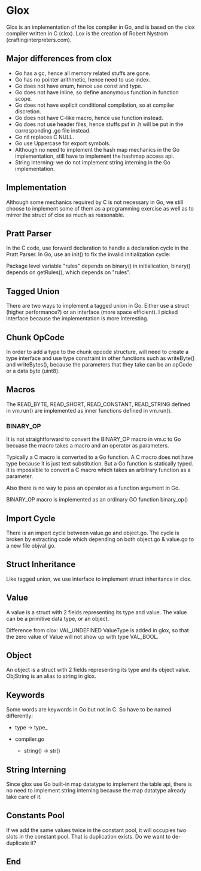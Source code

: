 # Glox

Glox is an implementation of the lox compiler in Go, and is based on the clox compiler written in C (clox).  Lox is the creation of Robert Nystrom (craftinginterpreters.com).

## Major differences from clox
  - Go has a gc, hence all memory related stuffs are gone.
  - Go has no pointer arithmetic, hence need to use index.
  - Go does not have enum, hence use const and type.
  - Go does not have inline, so define anonymous function in function scope.
  - Go does not have explicit conditional compilation, so at compiler discretion.
  - Go does not have C-like macro, hence use function instead.
  - Go does not use header files, hence stuffs put in .h will be put in the corresponding .go file instead.
  - Go nil replaces C NULL.
  - Go use Uppercase for export symbols.
  - Although no need to implement the hash map mechanics in the Go implementation, still have to implement the hashmap access api.
  - String interning: we do not implement string interning in the Go implementation.

## Implementation

Although some mechanics required by C is not necessary in Go, we still choose to implement some of them as a programming exercise as well as to mirror the struct of clox as much as reasonable.

## Pratt Parser

In the C code, use forward declaration to handle a declaration cycle in the Pratt Parser.  In Go, use an init() to fix the invalid initialization cycle:

Package level variable "rules" depends on binary() in initialication, binary() depends on getRules(), which depends on "rules".

## Tagged Union

There are two ways to implement a tagged union in Go.  Either use a struct (higher performance?) or an interface (more space efficient).  I picked interface because the implementation is more interesting.

## Chunk OpCode

In order to add a type to the chunk opcode structure, will need to create a type interface and use type constraint in other functions such as writeByte() and writeBytes(), because the parameters that they take can be an opCode or a data byte (uint8).

## Macros

The READ_BYTE, READ_SHORT, READ_CONSTANT, READ_STRING  defined in vm.run() are implemented as inner functions defined in vm.run().

### BINARY_OP

It is not straightforward to convert the BINARY_OP macro in vm.c to Go becuase the macro takes a macro and an operator as parameters.  

Typically a C macro is converted to a Go function.  A C macro does not have type because it is just text substitution.  But a Go function is statically typed.  It is impossible to convert a C macro which takes an arbitrary function as a parameter.

Also there is no way to pass an operator as a function argument in Go.

BINARY_OP macro is implemented as an ordinary GO function binary_op()

## Import Cycle

There is an import cycle between value.go and object.go.  The cycle is broken by extracting code which depending on both object.go & value.go to a new file objval.go.

## Struct Inheritance

Like tagged union, we use interface to implement struct inheritance in clox.

## Value

A value is a struct with 2 fields representing its type and value.  The value can be a primitive data type, or an object.

Difference from clox: VAL_UNDEFINED ValueType is added in glox, so that the zero value of Value will not show up with type VAL_BOOL.

## Object

An object is a struct with 2 fields representing its type and its object value.  ObjString is an alias to string in glox.

## Keywords

Some words are keywords in Go but not in C.  So have to be named differently:

  - type -> type_

  - compiler.go
    - string() -> str()

## String Interning

Since glox use Go built-in map datatype to implement the table api, there is no need to implement string interning because the map datatype already take care of it.

## Constants Pool

If we add the same values twice in the constant pool, it will occupies two slots in the constant pool.  That is duplication exists.  Do we want to de-duplicate it?

## End
